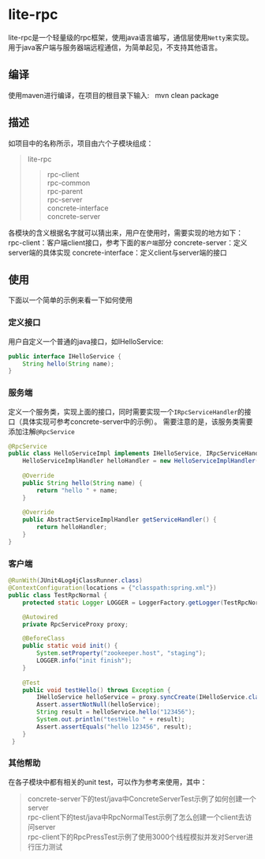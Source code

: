 # lite-rpc
lite-rpc是一个轻量级的rpc框架，使用java语言编写，通信层使用`Netty`来实现。用于java客户端与服务器端远程通信，为简单起见，不支持其他语言。  

## 编译
使用maven进行编译，在项目的根目录下输入:  
mvn clean package

## 描述
如项目中的名称所示，项目由六个子模块组成：  
>lite-rpc
>>rpc-client  
>>rpc-common  
>>rpc-parent  
>>rpc-server  
>>concrete-interface  
>>concrete-server

各模块的含义根据名字就可以猜出来，用户在使用时，需要实现的地方如下：
rpc-client：客户端client接口，参考下面的`客户端`部分
concrete-server：定义server端的具体实现
concrete-interface：定义client与server端的接口

## 使用
下面以一个简单的示例来看一下如何使用

### 定义接口
用户自定义一个普通的java接口，如IHelloService:  
```java
public interface IHelloService {
    String hello(String name);
}
```
### 服务端
定义一个服务类，实现上面的接口，同时需要实现一个`IRpcServiceHandler`的接口（具体实现可参考concrete-server中的示例）。
需要注意的是，该服务类需要添加注解`@RpcService`
```java
@RpcService
public class HelloServiceImpl implements IHelloService, IRpcServiceHandler {
    HelloServiceImplHandler helloHandler = new HelloServiceImplHandler(this);
    
    @Override
    public String hello(String name) {
        return "hello " + name;
    }
    
    @Override
    public AbstractServiceImplHandler getServiceHandler() {
        return helloHandler;
    }
}
```

### 客户端
```java
@RunWith(JUnit4Log4jClassRunner.class)
@ContextConfiguration(locations = {"classpath:spring.xml"})
public class TestRpcNormal {
    protected static Logger LOGGER = LoggerFactory.getLogger(TestRpcNormal.class);

    @Autowired
    private RpcServiceProxy proxy;

    @BeforeClass
    public static void init() {
        System.setProperty("zookeeper.host", "staging");
        LOGGER.info("init finish");
    }
    
    @Test
    public void testHello() throws Exception {
        IHelloService helloService = proxy.syncCreate(IHelloService.class);
        Assert.assertNotNull(helloService);
        String result = helloService.hello("123456");
        System.out.println("testHello " + result);
        Assert.assertEquals("hello 123456", result);
    }
 }
 ```
 
### 其他帮助
在各子模块中都有相关的unit test，可以作为参考来使用，其中：
> concrete-server下的test/java中ConcreteServerTest示例了如何创建一个server  
> rpc-client下的test/java中RpcNormalTest示例了怎么创建一个client去访问server  
> rpc-client下的RpcPressTest示例了使用3000个线程模拟并发对Server进行压力测试
